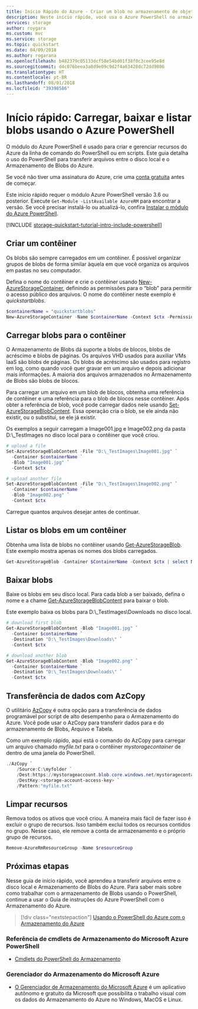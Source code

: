 ```yaml
---
title: Início Rápido do Azure - Criar um blob no armazenamento de objeto usando Azure PowerShell | Microsoft Docs
description: Neste início rápido, você usa o Azure PowerShell no armazenamento de objeto (Blob). Em seguida, use o PowerShell para carregar um blob no Armazenamento do Azure, baixar um blob e listar os blobs em um contêiner.
services: storage
author: roygara
ms.custom: mvc
ms.service: storage
ms.topic: quickstart
ms.date: 04/09/2018
ms.author: rogarana
ms.openlocfilehash: b482379c05133dcf58e54bd01f38f0c3cee95e8d
ms.sourcegitcommit: d4c076beea3a8d9e09c9d2f4a63428dc72dd9806
ms.translationtype: HT
ms.contentlocale: pt-BR
ms.lasthandoff: 08/01/2018
ms.locfileid: "39398586"
---
```

# <a name="quickstart-upload-download-and-list-blobs-using-azure-powershell"></a>Início rápido: Carregar, baixar e listar blobs usando o Azure PowerShell

O módulo do Azure PowerShell é usado para criar e gerenciar recursos do Azure da linha de comando do PowerShell ou em scripts. Este guia detalha o uso do PowerShell para transferir arquivos entre o disco local e o Armazenamento de Blobs do Azure.

Se você não tiver uma assinatura do Azure, crie uma [conta gratuita](https://azure.microsoft.com/free/?WT.mc_id=A261C142F) antes de começar.

Este início rápido requer o módulo Azure PowerShell versão 3.6 ou posterior. Execute `Get-Module -ListAvailable AzureRM` para encontrar a versão. Se você precisar instalá-lo ou atualizá-lo, confira [Instalar o módulo do Azure PowerShell](/powershell/azure/install-azurerm-ps).

[!INCLUDE [storage-quickstart-tutorial-intro-include-powershell](../../../includes/storage-quickstart-tutorial-intro-include-powershell.md)]

## <a name="create-a-container"></a>Criar um contêiner

Os blobs são sempre carregados em um contêiner. É possível organizar grupos de blobs de forma similar àquela em que você organiza os arquivos em pastas no seu computador.

Defina o nome do contêiner e crie o contêiner usando [New-AzureStorageContainer](/powershell/module/azure.storage/new-azurestoragecontainer), definindo as permissões para o “blob” para permitir o acesso público dos arquivos. O nome do contêiner neste exemplo é *quickstartblobs*.

```powershell
$containerName = "quickstartblobs"
New-AzureStorageContainer -Name $containerName -Context $ctx -Permission blob
```

## <a name="upload-blobs-to-the-container"></a>Carregar blobs para o contêiner

O Armazenamento de Blobs dá suporte a blobs de blocos, blobs de acréscimo e blobs de páginas. Os arquivos VHD usados para auxiliar VMs IaaS são blobs de páginas. Os blobs de acréscimo são usados para registro em log, como quando você quer gravar em um arquivo e depois adicionar mais informações. A maioria dos arquivos armazenados no Armazenamento de Blobs são blobs de blocos. 

Para carregar um arquivo em um blob de blocos, obtenha uma referência de contêiner e uma referência para o blob de blocos nesse contêiner. Após obter a referência de blob, você pode carregar dados nele usando [Set-AzureStorageBlobContent](/powershell/module/azure.storage/set-azurestorageblobcontent). Essa operação cria o blob, se ele ainda não existir, ou o substitui, se ele já existir.

Os exemplos a seguir carregam a Image001.jpg e Image002.png da pasta D:\\_TestImages no disco local para o contêiner que você criou.

```powershell
# upload a file
Set-AzureStorageBlobContent -File "D:\_TestImages\Image001.jpg" `
  -Container $containerName `
  -Blob "Image001.jpg" `
  -Context $ctx 

# upload another file
Set-AzureStorageBlobContent -File "D:\_TestImages\Image002.png" `
  -Container $containerName `
  -Blob "Image002.png" `
  -Context $ctx
```

Carregue quantos arquivos desejar antes de continuar.

## <a name="list-the-blobs-in-a-container"></a>Listar os blobs em um contêiner

Obtenha uma lista de blobs no contêiner usando [Get-AzureStorageBlob](/powershell/module/azure.storage/get-azurestorageblob). Este exemplo mostra apenas os nomes dos blobs carregados.

```powershell
Get-AzureStorageBlob -Container $ContainerName -Context $ctx | select Name 
```

## <a name="download-blobs"></a>Baixar blobs

Baixe os blobs em seu disco local. Para cada blob a ser baixado, defina o nome e a chame [Get-AzureStorageBlobContent](/powershell/module/azure.storage/get-azurestorageblobcontent) para baixar o blob.

Este exemplo baixa os blobs para D:\\_TestImages\Downloads no disco local. 

```powershell
# download first blob
Get-AzureStorageBlobContent -Blob "Image001.jpg" `
  -Container $containerName `
  -Destination "D:\_TestImages\Downloads\" `
  -Context $ctx 

# download another blob
Get-AzureStorageBlobContent -Blob "Image002.png" `
  -Container $containerName `
  -Destination "D:\_TestImages\Downloads\" `
  -Context $ctx 
```

## <a name="data-transfer-with-azcopy"></a>Transferência de dados com AzCopy

O utilitário [AzCopy](../common/storage-use-azcopy.md?toc=%2fazure%2fstorage%2fblobs%2ftoc.json) é outra opção para a transferência de dados programável por script de alto desempenho para o Armazenamento do Azure. Você pode usar o AzCopy para transferir dados para e do armazenamento de Blobs, Arquivo e Tabela.

Como um exemplo rápido, aqui está o comando do AzCopy para carregar um arquivo chamado *myfile.txt* para o contêiner *mystoragecontainer* de dentro de uma janela do PowerShell.

```PowerShell
./AzCopy `
    /Source:C:\myfolder `
    /Dest:https://mystorageaccount.blob.core.windows.net/mystoragecontainer `
    /DestKey:<storage-account-access-key> `
    /Pattern:"myfile.txt"
```

## <a name="clean-up-resources"></a>Limpar recursos

Remova todos os ativos que você criou. A maneira mais fácil de fazer isso é excluir o grupo de recursos. Isso também exclui todos os recursos contidos no grupo. Nesse caso, ele remove a conta de armazenamento e o próprio grupo de recursos.

```powershell
Remove-AzureRmResourceGroup -Name $resourceGroup
```

## <a name="next-steps"></a>Próximas etapas

Nesse guia de início rápido, você aprendeu a transferir arquivos entre o disco local e Armazenamento de Blobs do Azure. Para saber mais sobre como trabalhar com o armazenamento de Blobs usando o PowerShell, continue a usar o Guia de instruções do Azure PowerShell com o Armazenamento do Azure.

> [!div class="nextstepaction"]
> [Usando o PowerShell do Azure com o Armazenamento do Azure](../common/storage-powershell-guide-full.md?toc=%2fazure%2fstorage%2fblobs%2ftoc.json)

### <a name="microsoft-azure-powershell-storage-cmdlets-reference"></a>Referência de cmdlets de Armazenamento do Microsoft Azure PowerShell

* [Cmdlets do PowerShell do Armazenamento](/powershell/module/azurerm.storage#storage)

### <a name="microsoft-azure-storage-explorer"></a>Gerenciador do Armazenamento do Microsoft Azure

* [O Gerenciador de Armazenamento do Microsoft Azure](../../vs-azure-tools-storage-manage-with-storage-explorer.md?toc=%2fazure%2fstorage%2fblobs%2ftoc.json) é um aplicativo autônomo e gratuito da Microsoft que possibilita o trabalho visual com os dados do Armazenamento do Azure no Windows, MacOS e Linux.